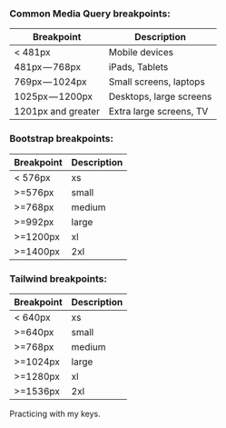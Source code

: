 ### Common Media Query breakpoints:
| Breakpoint | Description |
| -------- | ---------- |
| < 481px | Mobile devices |
| 481px — 768px | iPads, Tablets |
| 769px — 1024px | Small screens, laptops |
| 1025px — 1200px | Desktops, large screens |
| 1201px and greater | Extra large screens, TV |

### Bootstrap breakpoints:
| Breakpoint | Description |
| -------- | ---------- |
| < 576px | xs |
| >=576px | small |
| >=768px | medium |
| >=992px | large |
| >=1200px | xl |
| >=1400px | 2xl |

### Tailwind breakpoints:
| Breakpoint | Description |
| -------- | ---------- |
| < 640px | xs |
| >=640px | small |
| >=768px | medium |
| >=1024px | large |
| >=1280px | xl |
| >=1536px | 2xl |

Practicing with my keys.

